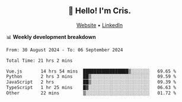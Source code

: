 
<h2 align="center">👋 Hello! I'm Cris.</h2>
<p align="center">
  <a href="https://www.criscunas.dev">Website</a> •
  <a href="https://www.linkedin.com/in/cristophercunas/">LinkedIn</a> 
</p>


📊 **Weekly development breakdown**
<!--START_SECTION:waka-->

```txt
From: 30 August 2024 - To: 06 September 2024

Total Time: 21 hrs 2 mins

Vue.js       14 hrs 54 mins  █████████████████▒░░░░░░░   69.65 %
Python       2 hrs 3 mins    ██▒░░░░░░░░░░░░░░░░░░░░░░   09.59 %
JavaScript   2 hrs           ██▒░░░░░░░░░░░░░░░░░░░░░░   09.39 %
TypeScript   1 hr 25 mins    █▓░░░░░░░░░░░░░░░░░░░░░░░   06.63 %
Other        22 mins         ▒░░░░░░░░░░░░░░░░░░░░░░░░   01.72 %
```

<!--END_SECTION:waka-->
